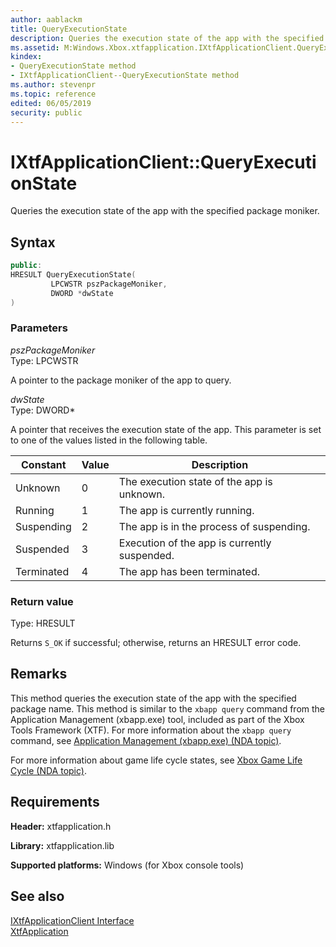 ```yaml
---
author: aablackm
title: QueryExecutionState
description: Queries the execution state of the app with the specified package moniker.
ms.assetid: M:Windows.Xbox.xtfapplication.IXtfApplicationClient.QueryExecutionState(LPCWSTR,DWORD)
kindex:
- QueryExecutionState method
- IXtfApplicationClient--QueryExecutionState method
ms.author: stevenpr
ms.topic: reference
edited: 06/05/2019
security: public
---
```


# IXtfApplicationClient::QueryExecutionState
  
Queries the execution state of the app with the specified package moniker.  
  
<a id="syntaxSection"></a>
  
## Syntax
  
```cpp
public:
HRESULT QueryExecutionState(
         LPCWSTR pszPackageMoniker,
         DWORD *dwState
)  
```
  
<a id="parametersSection"></a>
  
### Parameters
  
*pszPackageMoniker*  
Type: LPCWSTR  
  
A pointer to the package moniker of the app to query.  
  
*dwState*  
Type: DWORD\*  
  
A pointer that receives the execution state of the app. This parameter is set to one of the values listed in the following table.  
  
| Constant | Value | Description |  
| -------- | ----- | ----------- |  
| Unknown | 0 | The execution state of the app is unknown. |  
| Running | 1 | The app is currently running. |  
| Suspending | 2 | The app is in the process of suspending. |  
| Suspended | 3 | Execution of the app is currently suspended. |  
| Terminated | 4 | The app has been terminated. |  
  
<a id="retvalSection"></a>
  
### Return value
  
Type: HRESULT  
  
Returns `S_OK` if successful; otherwise, returns an HRESULT error code.  
  
<a id="remarksSection"></a>
  
## Remarks
  
This method queries the execution state of the app with the specified package name. This method is similar to the `xbapp query` command from the Application Management (xbapp.exe) tool,  included as part of the Xbox Tools Framework (XTF). For more information about the `xbapp query` command, see [Application Management (xbapp.exe) (NDA topic)](../../../../../../../tools-console/xbox-tools-and-apis/commandlinetools/xbapp.md).  
  
For more information about game life cycle states, see [Xbox Game Life Cycle (NDA topic)](../../../../../../../system/overviews/xbox-game-life-cycle.md).  
  
<a id="requirementsSection"></a>
  
## Requirements
  
**Header:** xtfapplication.h  
  
**Library:** xtfapplication.lib  
  
**Supported platforms:** Windows (for Xbox console tools)  
  
<a id="seealsoSection"></a>
  
## See also
  
[IXtfApplicationClient Interface](../ixtfapplicationclient-xtfapplication-xbox-microsoft-t.md)  
[XtfApplication](../../../xtfapplication-xbox-microsoft-n.md)  
  